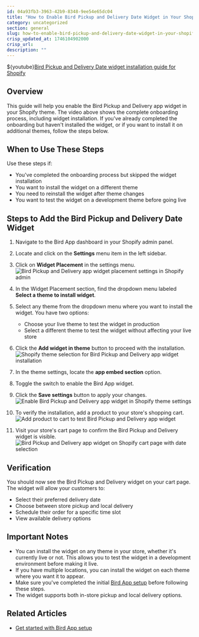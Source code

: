 ```yaml
---
id: 04a93fb3-3963-42b9-8348-9ee54e65dc04
title: "How to Enable Bird Pickup and Delivery Date Widget in Your Shopify Theme"
category: uncategorized
section: general
slug: how-to-enable-bird-pickup-and-delivery-date-widget-in-your-shopify-theme
crisp_updated_at: 1746104902000
crisp_url: 
description: ""
---
```


${youtube}[Bird Pickup and Delivery Date widget installation guide for Shopify](ill_E6Rg1uA)

## Overview
This guide will help you enable the Bird Pickup and Delivery app widget in your Shopify theme. The video above shows the complete onboarding process, including widget installation. If you've already completed the onboarding but haven't installed the widget, or if you want to install it on additional themes, follow the steps below.

## When to Use These Steps
Use these steps if:
- You've completed the onboarding process but skipped the widget installation
- You want to install the widget on a different theme
- You need to reinstall the widget after theme changes
- You want to test the widget on a development theme before going live

## Steps to Add the Bird Pickup and Delivery Date Widget

1. Navigate to the Bird App dashboard in your Shopify admin panel.
2. Locate and click on the **Settings** menu item in the left sidebar.
3. Click on **Widget Placement** in the settings menu.
   ![Bird Pickup and Delivery app widget placement settings in Shopify admin](https://storage.crisp.chat/users/helpdesk/website/ca826b447482b000/widgetplacementmenu_kv9wiy.png)

4. In the Widget Placement section, find the dropdown menu labeled **Select a theme to install widget**.
5. Select any theme from the dropdown menu where you want to install the widget. You have two options:
   - Choose your live theme to test the widget in production
   - Select a different theme to test the widget without affecting your live store
6. Click the **Add widget in theme** button to proceed with the installation.
   ![Shopify theme selection for Bird Pickup and Delivery app widget installation](https://storage.crisp.chat/users/helpdesk/website/ca826b447482b000/addwidget_5zoxzg.png)

7. In the theme settings, locate the **app embed section** option.
8. Toggle the switch to enable the Bird App widget.
9. Click the **Save settings** button to apply your changes.
   ![Enable Bird Pickup and Delivery app widget in Shopify theme settings](https://storage.crisp.chat/users/helpdesk/website/ca826b447482b000/screenshot-2023-10-13-at-32832_1wc0bk7.png)

10. To verify the installation, add a product to your store's shopping cart.
    ![Add product to cart to test Bird Pickup and Delivery app widget](https://storage.crisp.chat/users/helpdesk/website/ca826b447482b000/screenshot-2023-10-13-at-34724_gplnbq.png)

11. Visit your store's cart page to confirm the Bird Pickup and Delivery widget is visible.
    ![Bird Pickup and Delivery app widget on Shopify cart page with date selection](https://storage.crisp.chat/users/helpdesk/website/ca826b447482b000/screenshot-2023-10-13-at-34338_ictf6d.png)

## Verification
You should now see the Bird Pickup and Delivery widget on your cart page. The widget will allow your customers to:
- Select their preferred delivery date
- Choose between store pickup and local delivery
- Schedule their order for a specific time slot
- View available delivery options

## Important Notes
- You can install the widget on any theme in your store, whether it's currently live or not. This allows you to test the widget in a development environment before making it live.
- If you have multiple locations, you can install the widget on each theme where you want it to appear.
- Make sure you've completed the initial [Bird App setup](/en-us/article/get-started-with-app-setup-1tra0ra/) before following these steps.
- The widget supports both in-store pickup and local delivery options.

## Related Articles
- [Get started with Bird App setup](/en-us/article/get-started-with-app-setup-1tra0ra/)
